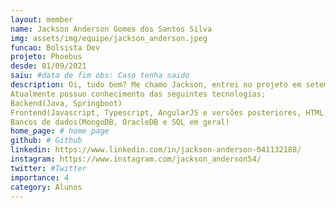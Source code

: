 ```yaml
---
layout: member
name: Jackson Anderson Gomes dos Santos Silva
img: assets/img/equipe/jackson_anderson.jpeg
funcao: Bolsista Dev
projeto: Phoebus
desde: 01/09/2021
saiu: #data de fim obs: Caso tenha saido
description: Oi, tudo bem? Me chamo Jackson, entrei no projeto em setembro de 2021 atuando como desenvolvedor no projeto de gerência de dívidas técnicas TracyTD juntamente do professor Rodrigo, passei 8 meses por lá. Logo após entrei no squad PayStore da Phoebus, no qual atuo até hoje como desenvolvedor.
Atualmente possuo conhecimento das seguintes tecnologias;
Backend(Java, Springboot)
Frontend(Javascript, Typescript, AngularJS e versões posteriores, HTML, CSS)
Bancos de dados(MongoDB, OracleDB e SQL em geral)
home_page: # home page
github: # Github 
linkedin: https://www.linkedin.com/in/jackson-anderson-041132188/ 
instagram: https://www.instagram.com/jackson_anderson54/
twitter: #Twitter
importance: 4
category: Alunos
---
```


